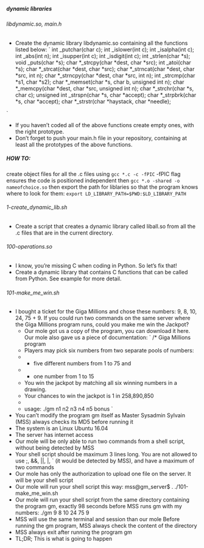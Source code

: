 ##### dynamic libraries
###### libdynamic.so, main.h
- Create the dynamic library libdynamic.so containing all the functions listed below:
`
int _putchar(char c);
int _islower(int c);
int _isalpha(int c);
int _abs(int n);
int _isupper(int c);
int _isdigit(int c);
int _strlen(char *s);
void _puts(char *s);
char *_strcpy(char *dest, char *src);
int _atoi(char *s);
char *_strcat(char *dest, char *src);
char *_strncat(char *dest, char *src, int n);
char *_strncpy(char *dest, char *src, int n);
int _strcmp(char *s1, char *s2);
char *_memset(char *s, char b, unsigned int n);
char *_memcpy(char *dest, char *src, unsigned int n);
char *_strchr(char *s, char c);
unsigned int _strspn(char *s, char *accept);
char *_strpbrk(char *s, char *accept);
char *_strstr(char *haystack, char *needle);

`
- If you haven’t coded all of the above functions create empty ones, with the right prototype.
- Don’t forget to push your main.h file in your repository, containing at least all the prototypes of the above functions.
##### HOW TO:
create object files for all the .c files using
`gcc *.c -c -fPIC`
-fPIC flag ensures the code is positioned independent
then 
`gcc *.o -shared -o nameofchoice.so`
then export the path for liblaries so that the program knows where to look for them:
`export LD_LIBRARY_PATH=$PWD:$LD_LIBRARY_PATH`

###### 1-create_dynamic_lib.sh
- Create a script that creates a dynamic library called liball.so from all the .c files that are in the current directory.

###### 100-operations.so
- I know, you’re missing C when coding in Python. So let’s fix that!
- Create a dynamic library that contains C functions that can be called from Python. See example for more detail.

###### 101-make_me_win.sh
- I bought a ticket for the Giga Millions and chose these numbers: 9, 8, 10, 24, 75 + 9. If you could run two commands on the same server where the Giga Millions program runs, could you make me win the Jackpot?
    - Our mole got us a copy of the program, you can download it here. Our mole also gave us a piece of documentation:
`
/* Giga Millions program                                                                                    
  * Players may pick six numbers from two separate pools of numbers:                                                
  * - five different numbers from 1 to 75 and                                                                       
  * - one number from 1 to 15                                                                                       
  * You win the jackpot by matching all six winning numbers in a drawing.                                           
  * Your chances to win the jackpot is 1 in 258,890,850                                                             
  *                                                                                                                 
  * usage: ./gm n1 n2 n3 n4 n5 bonus
`
- You can’t modify the program gm itself as Master Sysadmin Sylvain (MSS) always checks its MD5 before running it
- The system is an Linux Ubuntu 16.04
- The server has internet access
- Our mole will be only able to run two commands from a shell script, without being detected by MSS
- Your shell script should be maximum 3 lines long. You are not allowed to use ;, &&, ||, |, ` (it would be detected by MSS), and have a maximum of two commands
- Our mole has only the authorization to upload one file on the server. It will be your shell script
- Our mole will run your shell script this way: mss@gm_server$ . ./101-make_me_win.sh
- Our mole will run your shell script from the same directory containing the program gm, exactly 98 seconds before MSS runs gm with my numbers: ./gm 9 8 10 24 75 9
- MSS will use the same terminal and session than our mole
Before running the gm program, MSS always check the content of the directory
- MSS always exit after running the program gm
- TL;DR; This is what is going to happen
